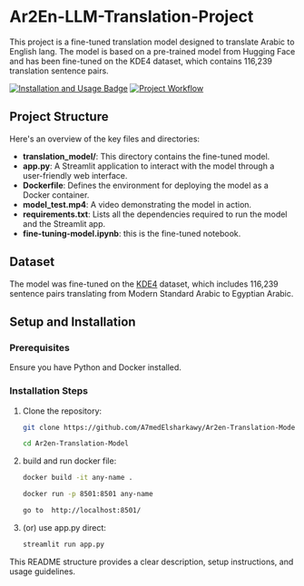 # Ar2En-LLM-Translation-Project


This project is a fine-tuned translation model designed to translate Arabic  to English lang. The model is based on a pre-trained model from Hugging Face and has been fine-tuned on the KDE4 dataset, which contains 116,239 translation sentence pairs.

[![Installation and Usage Badge](https://img.shields.io/badge/Installation--Usage-README-red)](README.md)
[![Project Workflow](https://img.shields.io/badge/PROJECT--WORKFLOW-README-blue)](PROJECT-WORKFLOW.md)

## Project Structure

Here's an overview of the key files and directories:

- **translation_model/**: This directory contains the fine-tuned model.
- **app.py**: A Streamlit application to interact with the model through a user-friendly web interface.
- **Dockerfile**: Defines the environment for deploying the model as a Docker container.
- **model_test.mp4**: A video demonstrating the model in action.
- **requirements.txt**: Lists all the dependencies required to run the model and the Streamlit app.
- **fine-tuning-model.ipynb**: this is the fine-tuned notebook.

## Dataset

The model was fine-tuned on the [KDE4](https://huggingface.co/datasets/kde4) dataset, which includes 116,239 sentence pairs translating from Modern Standard Arabic to Egyptian Arabic.

## Setup and Installation

### Prerequisites

Ensure you have Python and Docker installed.

### Installation Steps

1. Clone the repository:

   ```bash
   git clone https://github.com/A7medElsharkawy/Ar2en-Translation-Model.git

   cd Ar2en-Translation-Model


2. build and run docker file:

   ```bash
   docker build -it any-name .

   docker run -p 8501:8501 any-name

   go to  http://localhost:8501/


3. (or) use app.py direct:
    ```bash
    streamlit run app.py  
    ```  






This README structure provides a clear description, setup instructions, and usage guidelines.

